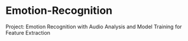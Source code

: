 # Emotion-Recognition
Project: Emotion Recognition with Audio Analysis and Model Training for Feature Extraction
